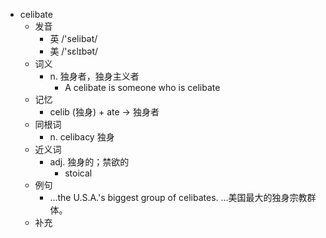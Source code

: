 - celibate
  - 发音
    - 英 /'selibət/
    - 美 /'sɛlɪbət/
  - 词义
    - n. 独身者，独身主义者
      - A celibate is someone who is celibate
  - 记忆
    - celib (独身) + ate → 独身者
  - 同根词
    - n. celibacy 独身
  - 近义词
    - adj. 独身的；禁欲的
      - stoical
  - 例句
    - ...the U.S.A.'s biggest group of celibates. …美国最大的独身宗教群体。
  - 补充